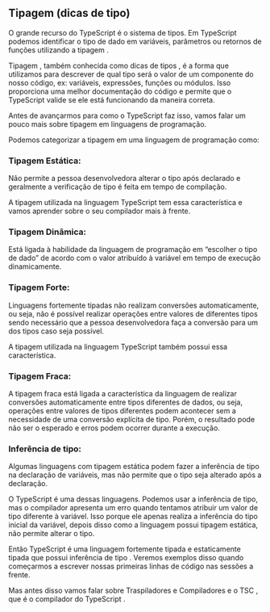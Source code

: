 ## Tipagem (dicas de tipo)

O grande recurso do TypeScript é o sistema de tipos. Em TypeScript podemos identificar o tipo de dado em variáveis, parâmetros ou retornos de funções utilizando a tipagem .

Tipagem , também conhecida como dicas de tipos , é a forma que utilizamos para descrever de qual tipo será o valor de um componente do nosso código, ex: variáveis, expressões, funções ou módulos. Isso proporciona uma melhor documentação do código e permite que o TypeScript valide se ele está funcionando da maneira correta.

Antes de avançarmos para como o TypeScript faz isso, vamos falar um pouco mais sobre tipagem em linguagens de programação.

Podemos categorizar a tipagem em uma linguagem de programação como:

### **Tipagem Estática:**

Não permite a pessoa desenvolvedora alterar o tipo após declarado e geralmente a verificação de tipo é feita em tempo de compilação.

A tipagem utilizada na linguagem TypeScript tem essa característica e vamos aprender sobre o seu compilador mais à frente.

### **Tipagem Dinâmica:**

Está ligada à habilidade da linguagem de programação em “escolher o tipo de dado” de acordo com o valor atribuído à variável em tempo de execução dinamicamente.

### **Tipagem Forte:**

Linguagens fortemente tipadas não realizam conversões automaticamente, ou seja, não é possível realizar operações entre valores de diferentes tipos sendo necessário que a pessoa desenvolvedora faça a conversão para um dos tipos caso seja possível.

A tipagem utilizada na linguagem TypeScript também possui essa característica.

### **Tipagem Fraca:**

A tipagem fraca está ligada a característica da linguagem de realizar conversões automaticamente entre tipos diferentes de dados, ou seja, operações entre valores de tipos diferentes podem acontecer sem a necessidade de uma conversão explícita de tipo. Porém, o resultado pode não ser o esperado e erros podem ocorrer durante a execução.

### **Inferência de tipo:**

Algumas linguagens com tipagem estática podem fazer a inferência de tipo na declaração de variáveis, mas não permite que o tipo seja alterado após a declaração.

O TypeScript é uma dessas linguagens. Podemos usar a inferência de tipo, mas o compilador apresenta um erro quando tentamos atribuir um valor de tipo diferente à variável. Isso porque ele apenas realiza a inferência do tipo inicial da variável, depois disso como a linguagem possui tipagem estática, não permite alterar o tipo.

Então TypeScript é uma linguagem fortemente tipada e estaticamente tipada que possui inferência de tipo . Veremos exemplos disso quando começarmos a escrever nossas primeiras linhas de código nas sessões a frente.

Mas antes disso vamos falar sobre Traspiladores e Compiladores e o TSC , que é o compilador do TypeScript .

